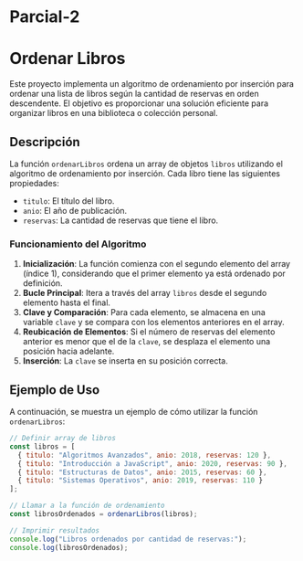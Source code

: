 # Parcial-2
# Ordenar Libros

Este proyecto implementa un algoritmo de ordenamiento por inserción para ordenar una lista de libros según la cantidad de reservas en orden descendente. El objetivo es proporcionar una solución eficiente para organizar libros en una biblioteca o colección personal.

## Descripción

La función `ordenarLibros` ordena un array de objetos `libros` utilizando el algoritmo de ordenamiento por inserción. Cada libro tiene las siguientes propiedades:

- `titulo`: El título del libro.
- `anio`: El año de publicación.
- `reservas`: La cantidad de reservas que tiene el libro.

### Funcionamiento del Algoritmo

1. **Inicialización**: La función comienza con el segundo elemento del array (índice 1), considerando que el primer elemento ya está ordenado por definición.
2. **Bucle Principal**: Itera a través del array `libros` desde el segundo elemento hasta el final.
3. **Clave y Comparación**: Para cada elemento, se almacena en una variable `clave` y se compara con los elementos anteriores en el array.
4. **Reubicación de Elementos**: Si el número de reservas del elemento anterior es menor que el de la `clave`, se desplaza el elemento una posición hacia adelante.
5. **Inserción**: La `clave` se inserta en su posición correcta.

## Ejemplo de Uso

A continuación, se muestra un ejemplo de cómo utilizar la función `ordenarLibros`:

```javascript
// Definir array de libros
const libros = [
  { titulo: "Algoritmos Avanzados", anio: 2018, reservas: 120 },
  { titulo: "Introducción a JavaScript", anio: 2020, reservas: 90 },
  { titulo: "Estructuras de Datos", anio: 2015, reservas: 60 },
  { titulo: "Sistemas Operativos", anio: 2019, reservas: 110 }
];

// Llamar a la función de ordenamiento
const librosOrdenados = ordenarLibros(libros);

// Imprimir resultados
console.log("Libros ordenados por cantidad de reservas:");
console.log(librosOrdenados);
